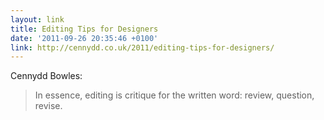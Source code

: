 ```yaml
---
layout: link
title: Editing Tips for Designers
date: '2011-09-26 20:35:46 +0100'
link: http://cennydd.co.uk/2011/editing-tips-for-designers/
---
```

Cennydd Bowles:

> In essence, editing is critique for the written word: review, question, revise.